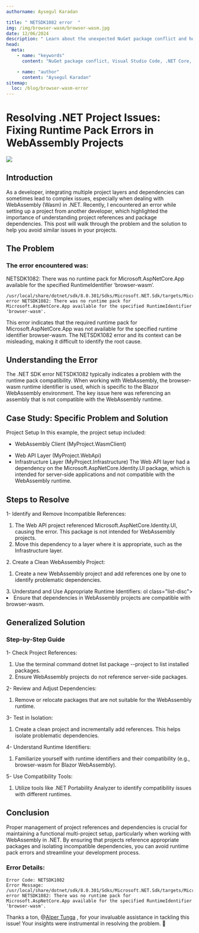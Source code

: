 ```yaml
---
authorname: Aysegul Karadan

title: " NETSDK1082 error  "
img: /img/browser-wasm/browser-wasm.jpg
date: 12/06/2024
description: " Learn about the unexpected NuGet package conflict and how a simple reorganization of project layers solved the problem. Read more about my experience in this short post! "
head:
  meta:
    - name: "keywords"
      content: "NuGet package conflict, Visual Studio Code, .NET Core, C#, software development, troubleshooting, NETSDK1082, There was no runtime pack for Microsoft.AspNetCore.App available for the specified RuntimeIdentifier ‘browser-wasm’, browser-wasm error, runtime pack errors"

    - name: "author"
      content: "Aysegul Karadan"
sitemap:
  loc: /blog/browser-wasm-error
---
```



# Resolving .NET Project Issues: Fixing Runtime Pack Errors in WebAssembly Projects

<div class="flex items-center justify-center"><img src="/img/browser-wasm/browser-wasm.jpg"  class="rounded w-full">
</div>

## Introduction 
<p>
As a developer, integrating multiple project layers and dependencies can sometimes lead to complex issues, especially when dealing with WebAssembly (Wasm) in .NET. Recently, I encountered an error while setting up a project from another developer, which highlighted the importance of understanding project references and package dependencies. This post will walk through the problem and the solution to help you avoid similar issues in your projects.</p>



## The Problem

### The error encountered was:

NETSDK1082: There was no runtime pack for Microsoft.AspNetCore.App available for the specified RuntimeIdentifier ‘browser-wasm’.

```
/usr/local/share/dotnet/sdk/8.0.301/Sdks/Microsoft.NET.Sdk/targets/Microsoft.NET.Sdk.FrameworkReferenceResolution.targets(491,5): error NETSDK1082: There was no runtime pack for Microsoft.AspNetCore.App available for the specified RuntimeIdentifier 'browser-wasm'.
```


This error indicates that the required runtime pack for Microsoft.AspNetCore.App was not available for the specified runtime identifier browser-wasm. The NETSDK1082 error and its context can be misleading, making it difficult to identify the root cause.


## Understanding the Error
The .NET SDK error NETSDK1082 typically indicates a problem with the runtime pack compatibility. When working with WebAssembly, the browser-wasm runtime identifier is used, which is specific to the Blazor WebAssembly environment. The key issue here was referencing an assembly that is not compatible with the WebAssembly runtime.

## Case Study: Specific Problem and Solution
Project Setup
In this example, the project setup included:
* WebAssembly Client (MyProject.WasmClient)
- Web API Layer (MyProject.WebApi)
- Infrastructure Layer (MyProject.Infrastructure)
The Web API layer had a dependency on the Microsoft.AspNetCore.Identity.UI package, which is intended for server-side applications and not compatible with the WebAssembly runtime.

## Steps to Resolve
1- Identify and Remove Incompatible References:
<ol class="list-disc">
  <li>The Web API project referenced Microsoft.AspNetCore.Identity.UI, causing the error. This package is not intended for WebAssembly projects.</li>
  <li> Move this dependency to a layer where it is appropriate, such as the Infrastructure layer.</li>
</ol>
2. Create a Clean WebAssembly Project:

<ol class="list-disc">
  <li>Create a new WebAssembly project and add references one by one to identify problematic dependencies.</li>

</ol>
3. Understand and Use Appropriate Runtime Identifiers:
ol class="list-disc">
  <li>Ensure that dependencies in WebAssembly projects are compatible with browser-wasm.</li>

</ol>

## Generalized Solution
### Step-by-Step Guide

1- Check Project References:
<ol class="list-disc">
  <li>Use the terminal command dotnet list package --project <YourProjectName> to list installed packages.</li>
  <li> Ensure WebAssembly projects do not reference server-side packages.</li>
</ol>
2- Review and Adjust Dependencies:
<ol class="list-disc">
 
  <li>Remove or relocate packages that are not suitable for the WebAssembly runtime.</li>
</ol>
3- Test in Isolation:

<ol class="list-disc">
 
  <li>Create a clean project and incrementally add references. This helps isolate problematic dependencies.</li>
</ol>
4- Understand Runtime Identifiers:
<ol class="list-disc">
 
  <li>Familiarize yourself with runtime identifiers and their compatibility (e.g., browser-wasm for Blazor WebAssembly).</li>
</ol>
5- Use Compatibility Tools:
<ol class="list-disc">
 
  <li>Utilize tools like .NET Portability Analyzer to identify compatibility issues with different runtimes.</li>
</ol>

## Conclusion
Proper management of project references and dependencies is crucial for maintaining a functional multi-project setup, particularly when working with WebAssembly in .NET. By ensuring that projects reference appropriate packages and isolating incompatible dependencies, you can avoid runtime pack errors and streamline your development process.

### Error Details:
```
Error Code: NETSDK1082
Error Message: /usr/local/share/dotnet/sdk/8.0.301/Sdks/Microsoft.NET.Sdk/targets/Microsoft.NET.Sdk.FrameworkReferenceResolution.targets(491,5): error NETSDK1082: There was no runtime pack for Microsoft.AspNetCore.App available for the specified RuntimeIdentifier 'browser-wasm'.
```

Thanks a ton, 
@[Alper Tunga](https://medium.com/@altudev)
, for your invaluable assistance in tackling this issue! Your insights were instrumental in resolving the problem. 🙏
